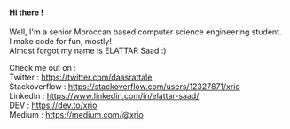 #### Hi there !
Well, I'm a senior Moroccan based computer science engineering student.  
I make code for fun, mostly!  
Almost forgot my name is ELATTAR Saad :)

Check me out on :  
Twitter : https://twitter.com/daasrattale  
Stackoverflow : https://stackoverflow.com/users/12327871/xrio  
LinkedIn : https://www.linkedin.com/in/elattar-saad/  
DEV : https://dev.to/xrio  
Medium : https://medium.com/@xrio



<!--<img src="https://github-readme-stats.vercel.app/api?username=xrio&show_icons=true&fbclid=IwAR26PLeNJcTaQvMgDHqy5kXj32kpuywuC02-bjgTOF_28PC2iFZjTv4KHxU"/>-->
